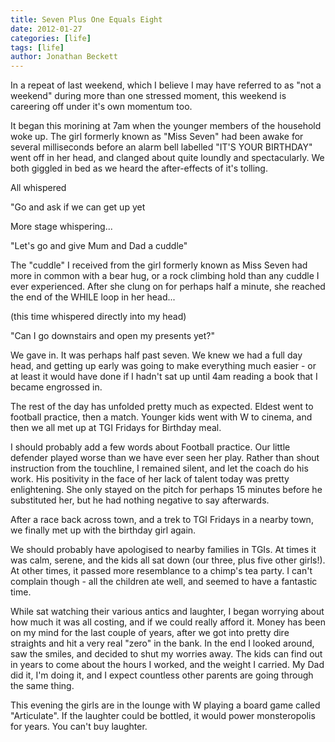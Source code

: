 ```yaml
---
title: Seven Plus One Equals Eight
date: 2012-01-27
categories: [life]
tags: [life]
author: Jonathan Beckett
---
```


In a repeat of last weekend, which I believe I may have referred to as "not a weekend" during more than one stressed moment, this weekend is careering off under it's own momentum too.

It began this morining at 7am when the younger members of the household woke up. The girl formerly known as "Miss Seven" had been awake for several milliseconds before an alarm bell labelled "IT'S YOUR BIRTHDAY" went off in her head, and clanged about quite loundly and spectacularly. We both giggled in bed as we heard the after-effects of it's tolling.

All whispered

"Go and ask if we can get up yet 

More stage whispering...

"Let's go and give Mum and Dad a cuddle"

The "cuddle" I received from the girl formerly known as Miss Seven had more in common with a bear hug, or a rock climbing hold than any cuddle I ever experienced. After she clung on for perhaps half a minute, she reached the end of the WHILE loop in her head...

(this time whispered directly into my head)

"Can I go downstairs and open my presents yet?"

We gave in. It was perhaps half past seven. We knew we had a full day head, and getting up early was going to make everything much easier - or at least it would have done if I hadn't sat up until 4am reading a book that I became engrossed in.

The rest of the day has unfolded pretty much as expected. Eldest went to football practice, then a match. Younger kids went with W to cinema, and then we all met up at TGI Fridays for Birthday meal.

I should probably add a few words about Football practice. Our little defender played worse than we have ever seen her play. Rather than shout instruction from the touchline, I remained silent, and let the coach do his work. His positivity in the face of her lack of talent today was pretty enlightening. She only stayed on the pitch for perhaps 15 minutes before he substituted her, but he had nothing negative to say afterwards.

After a race back across town, and a trek to TGI Fridays in a nearby town, we finally met up with the birthday girl again.

We should probably have apologised to nearby families in TGIs. At times it was calm, serene, and the kids all sat down (our three, plus five other girls!). At other times, it passed more resemblance to a chimp's tea party. I can't complain though - all the children ate well, and seemed to have a fantastic time.

While sat watching their various antics and laughter, I began worrying about how much it was all costing, and if we could really afford it. Money has been on my mind for the last couple of years, after we got into pretty dire straights and hit a very real "zero" in the bank. In the end I looked around, saw the smiles, and decided to shut my worries away. The kids can find out in years to come about the hours I worked, and the weight I carried. My Dad did it, I'm doing it, and I expect countless other parents are going through the same thing.

This evening the girls are in the lounge with W playing a board game called "Articulate". If the laughter could be bottled, it would power monsteropolis for years. You can't buy laughter.